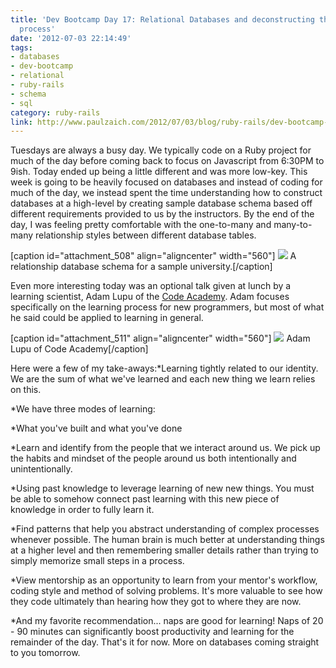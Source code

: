 ```yaml
---
title: 'Dev Bootcamp Day 17: Relational Databases and deconstructing the learning
  process'
date: '2012-07-03 22:14:49'
tags:
- databases
- dev-bootcamp
- relational
- ruby-rails
- schema
- sql
category: ruby-rails
link: http://www.paulzaich.com/2012/07/03/blog/ruby-rails/dev-bootcamp-day-17-relational-databases-deconstructing-learning-process/
---
```


Tuesdays are always a busy day. We typically code on a Ruby project for much of the day before coming back to focus on Javascript from 6:30PM to 9ish. Today ended up being a little different and was more low-key. This week is going to be heavily focused on databases and instead of coding for much of the day, we instead spent the time understanding how to construct databases at a high-level by creating sample database schema based off different requirements provided to us by the instructors. By the end of the day, I was feeling pretty comfortable with the one-to-many and many-to-many relationship styles between different database tables.

[caption id="attachment_508" align="aligncenter" width="560"]
![](http://www.paulzaich.com/wp-content/uploads/2012/07/Screen-Shot-2012-07-03-at-3.28.08-PM-560x465.png) A relationship database schema for a sample university.[/caption]

Even more interesting today was an optional talk given at lunch by a learning scientist, Adam Lupu of the
[Code Academy](http://codeacademy.org/apply). Adam focuses specifically on the learning process for new programmers, but most of what he said could be applied to learning in general.

[caption id="attachment_511" align="aligncenter" width="560"]
![](http://www.paulzaich.com/wp-content/uploads/2012/07/photo-4-560x418.jpg) Adam Lupu of Code Academy[/caption]

Here were a few of my take-aways:*Learning tightly related to our identity. We are the sum of what we've learned and each new thing we learn relies on this.


*We have three modes of learning:

*What you've built and what you've done


*Learn and identify from the people that we interact around us. We pick up the habits and mindset of the people around us both intentionally and unintentionally.


*Using past knowledge to leverage learning of new new things. You must be able to somehow connect past learning with this new piece of knowledge in order to fully learn it.

*Find patterns that help you abstract understanding of complex processes whenever possible. The human brain is much better at understanding things at a higher level and then remembering smaller details rather than trying to simply memorize small steps in a process.


*View mentorship as an opportunity to learn from your mentor's workflow, coding style and method of solving problems. It's more valuable to see how they code ultimately than hearing how they got to where they are now.


*And my favorite recommendation... naps are good for learning! Naps of 20 - 90 minutes can significantly boost productivity and learning for the remainder of the day.
That's it for now. More on databases coming straight to you tomorrow.
